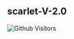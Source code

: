 
## scarlet-V-2.0

![Github Visitors](https://visitor-badge.glitch.me/badge?page_id=Kaweeshachamodk/scarlet-V-2.0&left_color=blueviolet&right_color=brightgreen)
